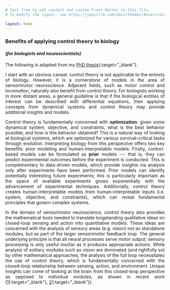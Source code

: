 ```yaml
---
# Feel free to add content and custom Front Matter to this file.
# To modify the layout, see https://jekyllrb.com/docs/themes/#overriding-theme-defaults

layout: home
---
```


<style>body {text-align: justify}</style>

### **Benefits of applying control theory to biology**
#### *(for biologists and neuroscientists)*

The following is adapted from my [PhD thesis](https://thesis.library.caltech.edu/16137/){:target="_blank"}.

I start with an obvious caveat: control theory is not applicable to the entirety of biology. However, it is a cornerstone of models in the area of sensorimotor neuroscience. Adjacent fields, such as motor control and locomotion, naturally also benefit from control theory. For biologists working in more distant areas, a general guideline is that if the biological entities of interest can be described with differential equations, then applying concepts from dynamical systems and control theory may provide additional insights and models.

Control theory is fundamentally concerned with **optimization**: given some dynamical system, objective, and constraints, what is the best behavior possible, and how is this behavior obtained? This is a natural way of looking at biological systems, which are optimized for various survival-critical tasks through evolution. Interpreting biology from this perspective offers two key benefits: prior modeling and human-interpretable models. Firstly, control-based models can be formulated as **prior** models --- that is, they can predict experimental outcomes before the experiment is conducted. This is complementary to data-driven models, which provide insights via analysis only after experiments have been performed. Prior models can identify potentially interesting future experiments; this is particularly important as the space of available experiments grows exponentially with the advancement of experimental techniques. Additionally, control theory creates human-interpretable models from human-interpretable inputs (i.e. system, objective, and constraints), which can reveal fundamental principles that govern complex systems.

In the domain of sensorimotor neuroscience, control theory also provides the mathematical tools needed to translate longstanding qualitative ideas on closed-loop sensing and action into quantitative models. These ideas are concerned with the analysis of sensory areas (e.g. vision) not as standalone modules, but as part of the larger sensorimotor feedback loop. The general underlying principle is that all neural processes serve motor output; sensory processing is only useful insofar as it produces appropriate actions. While analysis of solitary modules such as vision are dominated (and rightfully so) by other mathematical approaches, the analysis of the full loop necessitates the use of control theory, which is fundamentally concerned with the closed-loop relationship between sensing, action, and environment. Unique insights can come of looking at the brain from this closed-loop perspective as opposed to individual modules, as shown in recent work ([1](https://arxiv.org/abs/2109.11757){:target="_blank"}, [2](https://arxiv.org/abs/2211.05922){:target="_blank"}).